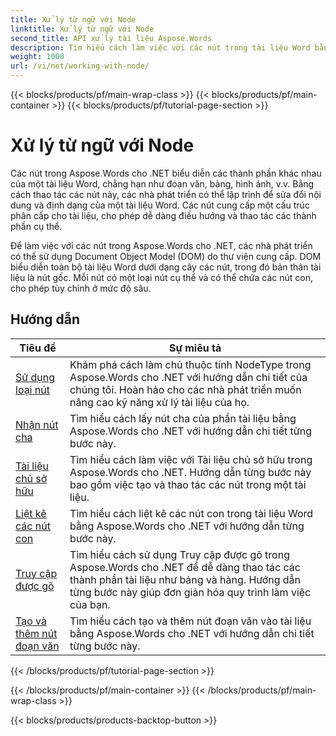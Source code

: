 ```yaml
---
title: Xử lý từ ngữ với Node
linktitle: Xử lý từ ngữ với Node
second_title: API xử lý tài liệu Aspose.Words
description: Tìm hiểu cách làm việc với các nút trong tài liệu Word bằng Aspose.Words cho .NET. Hướng dẫn chi tiết với các ví dụ về mã.
weight: 1000
url: /vi/net/working-with-node/
---
```


{{< blocks/products/pf/main-wrap-class >}}
{{< blocks/products/pf/main-container >}}
{{< blocks/products/pf/tutorial-page-section >}}

# Xử lý từ ngữ với Node

Các nút trong Aspose.Words cho .NET biểu diễn các thành phần khác nhau của một tài liệu Word, chẳng hạn như đoạn văn, bảng, hình ảnh, v.v. Bằng cách thao tác các nút này, các nhà phát triển có thể lập trình để sửa đổi nội dung và định dạng của một tài liệu Word. Các nút cung cấp một cấu trúc phân cấp cho tài liệu, cho phép dễ dàng điều hướng và thao tác các thành phần cụ thể.

Để làm việc với các nút trong Aspose.Words cho .NET, các nhà phát triển có thể sử dụng Document Object Model (DOM) do thư viện cung cấp. DOM biểu diễn toàn bộ tài liệu Word dưới dạng cây các nút, trong đó bản thân tài liệu là nút gốc. Mỗi nút có một loại nút cụ thể và có thể chứa các nút con, cho phép tùy chỉnh ở mức độ sâu.

 ## Hướng dẫn
| Tiêu đề | Sự miêu tả |
| --- | --- |
| [Sử dụng loại nút](./use-node-type/) | Khám phá cách làm chủ thuộc tính NodeType trong Aspose.Words cho .NET với hướng dẫn chi tiết của chúng tôi. Hoàn hảo cho các nhà phát triển muốn nâng cao kỹ năng xử lý tài liệu của họ. |
| [Nhận nút cha](./get-parent-node/) | Tìm hiểu cách lấy nút cha của phần tài liệu bằng Aspose.Words cho .NET với hướng dẫn chi tiết từng bước này. |
| [Tài liệu chủ sở hữu](./owner-document/) | Tìm hiểu cách làm việc với Tài liệu chủ sở hữu trong Aspose.Words cho .NET. Hướng dẫn từng bước này bao gồm việc tạo và thao tác các nút trong một tài liệu. |
| [Liệt kê các nút con](./enumerate-child-nodes/) | Tìm hiểu cách liệt kê các nút con trong tài liệu Word bằng Aspose.Words cho .NET với hướng dẫn từng bước này. |
| [Truy cập được gõ](./typed-access/) | Tìm hiểu cách sử dụng Truy cập được gõ trong Aspose.Words cho .NET để dễ dàng thao tác các thành phần tài liệu như bảng và hàng. Hướng dẫn từng bước này giúp đơn giản hóa quy trình làm việc của bạn. |
| [Tạo và thêm nút đoạn văn](./create-and-add-paragraph-node/) | Tìm hiểu cách tạo và thêm nút đoạn văn vào tài liệu bằng Aspose.Words cho .NET với hướng dẫn chi tiết từng bước này. |
{{< /blocks/products/pf/tutorial-page-section >}}

{{< /blocks/products/pf/main-container >}}
{{< /blocks/products/pf/main-wrap-class >}}

{{< blocks/products/products-backtop-button >}}
